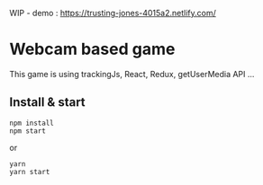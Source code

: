 WIP - demo : https://trusting-jones-4015a2.netlify.com/

# Webcam based game

This game is using trackingJs, React, Redux, getUserMedia API ... 

## Install & start 

    npm install
    npm start

or

    yarn 
    yarn start
